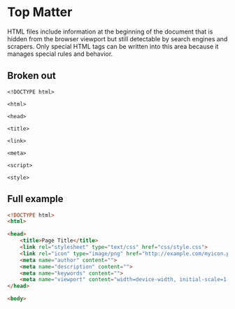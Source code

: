 # Top Matter
HTML files include information at the beginning of the document that is hidden from the browser viewport but still detectable by search engines and scrapers. Only special HTML tags can be written into this area because it manages special rules and behavior.

## Broken out
`<!DOCTYPE html>`

`<html>`

`<head>`

`<title>`

`<link>`

`<meta>`

`<script>`

`<style>`

## Full example
```html
<!DOCTYPE html>
<html>

<head>
    <title>Page Title</title>
    <link rel="stylesheet" type="text/css" href="css/style.css">
    <link rel="icon" type="image/png" href="http://example.com/myicon.png">
    <meta name="author" content="">
    <meta name="description" content="">
    <meta name="keywords" content="">
    <meta name="viewport" content="width=device-width, initial-scale=1.0">
</head>

<body>
```
